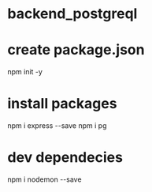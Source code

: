 # backend_postgreql

# create package.json
npm init -y

# install packages
npm i express --save
npm i pg

# dev dependecies
npm i nodemon --save
